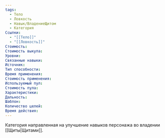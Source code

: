 ```yaml
---
tags:
  - Тело
  - Ловкость
  - Навык/ВладениеЩитом
  - Категория
Ссылки:
  - "[[Тело]]"
  - "[[Ловкость]]"
Стоимость:
Стоимость выкупа:
Уровни:
Связанные навыки:
Источник:
Тип способности:
Время применения:
Стоимость применения:
Используемый пул:
Стоимость пула:
Характеристики:
Дальность:
Шаблон:
Количество целей:
Время действия:
---
```

Категория направленная на улучшение навыков персонажа во владении [[Щиты|Щитами]]. 